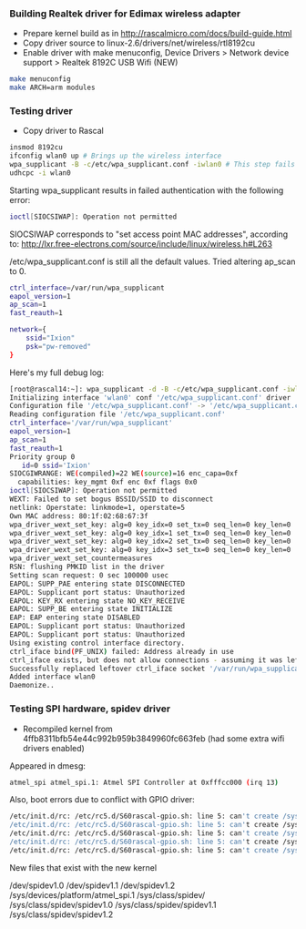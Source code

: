 ### Building Realtek driver for Edimax wireless adapter ###

* Prepare kernel build as in http://rascalmicro.com/docs/build-guide.html
* Copy driver source to linux-2.6/drivers/net/wireless/rtl8192cu
* Enable driver with make menuconfig, Device Drivers > Network device support > Realtek 8192C USB Wifi (NEW)

```bash
make menuconfig
make ARCH=arm modules
```
### Testing driver ###

* Copy driver to Rascal

```bash
insmod 8192cu
ifconfig wlan0 up # Brings up the wireless interface
wpa_supplicant -B -c/etc/wpa_supplicant.conf -iwlan0 # This step fails
udhcpc -i wlan0
```

Starting wpa_supplicant results in failed authentication with the following error:
```bash
ioctl[SIOCSIWAP]: Operation not permitted
```

SIOCSIWAP corresponds to "set access point MAC addresses", according to: http://lxr.free-electrons.com/source/include/linux/wireless.h#L263

/etc/wpa_supplicant.conf is still all the default values. Tried altering ap_scan to 0.

```bash
ctrl_interface=/var/run/wpa_supplicant
eapol_version=1
ap_scan=1
fast_reauth=1

network={
    ssid="Ixion"
    psk="pw-removed"
}
```

Here's my full debug log:

```bash
[root@rascal14:~]: wpa_supplicant -d -B -c/etc/wpa_supplicant.conf -iwlan0
Initializing interface 'wlan0' conf '/etc/wpa_supplicant.conf' driver 'default' ctrl_interface 'N/A' bridge 'N/A'
Configuration file '/etc/wpa_supplicant.conf' -> '/etc/wpa_supplicant.conf'
Reading configuration file '/etc/wpa_supplicant.conf'
ctrl_interface='/var/run/wpa_supplicant'
eapol_version=1
ap_scan=1
fast_reauth=1
Priority group 0
   id=0 ssid='Ixion'
SIOCGIWRANGE: WE(compiled)=22 WE(source)=16 enc_capa=0xf
  capabilities: key_mgmt 0xf enc 0xf flags 0x0
ioctl[SIOCSIWAP]: Operation not permitted
WEXT: Failed to set bogus BSSID/SSID to disconnect
netlink: Operstate: linkmode=1, operstate=5
Own MAC address: 80:1f:02:68:67:3f
wpa_driver_wext_set_key: alg=0 key_idx=0 set_tx=0 seq_len=0 key_len=0
wpa_driver_wext_set_key: alg=0 key_idx=1 set_tx=0 seq_len=0 key_len=0
wpa_driver_wext_set_key: alg=0 key_idx=2 set_tx=0 seq_len=0 key_len=0
wpa_driver_wext_set_key: alg=0 key_idx=3 set_tx=0 seq_len=0 key_len=0
wpa_driver_wext_set_countermeasures
RSN: flushing PMKID list in the driver
Setting scan request: 0 sec 100000 usec
EAPOL: SUPP_PAE entering state DISCONNECTED
EAPOL: Supplicant port status: Unauthorized
EAPOL: KEY_RX entering state NO_KEY_RECEIVE
EAPOL: SUPP_BE entering state INITIALIZE
EAP: EAP entering state DISABLED
EAPOL: Supplicant port status: Unauthorized
EAPOL: Supplicant port status: Unauthorized
Using existing control interface directory.
ctrl_iface bind(PF_UNIX) failed: Address already in use
ctrl_iface exists, but does not allow connections - assuming it was leftover from forced program termination
Successfully replaced leftover ctrl_iface socket '/var/run/wpa_supplicant/wlan0'
Added interface wlan0
Daemonize..
```

### Testing SPI hardware, spidev driver ###

* Recompiled kernel from 4ffb8311bfb54e44c992b959b3849960fc663feb (had some extra wifi drivers enabled)

Appeared in dmesg:

```bash
atmel_spi atmel_spi.1: Atmel SPI Controller at 0xfffcc000 (irq 13)
```

Also, boot errors due to conflict with GPIO driver:

```bash
/etc/init.d/rc: /etc/rc5.d/S60rascal-gpio.sh: line 5: can't create /sys/class/gpio/gpio55/direction: nonexistent directory
/etc/init.d/rc: /etc/rc5.d/S60rascal-gpio.sh: line 5: can't create /sys/class/gpio/gpio56/direction: nonexistent directory
/etc/init.d/rc: /etc/rc5.d/S60rascal-gpio.sh: line 5: can't create /sys/class/gpio/gpio67/direction: nonexistent directory
/etc/init.d/rc: /etc/rc5.d/S60rascal-gpio.sh: line 5: can't create /sys/class/gpio/gpio100/direction: nonexistent directory
/etc/init.d/rc: /etc/rc5.d/S60rascal-gpio.sh: line 5: can't create /sys/class/gpio/gpio101/direction: nonexistent directory
```

New files that exist with the new kernel

/dev/spidev1.0
/dev/spidev1.1
/dev/spidev1.2
/sys/devices/platform/atmel_spi.1
/sys/class/spidev/
/sys/class/spidev/spidev1.0
/sys/class/spidev/spidev1.1
/sys/class/spidev/spidev1.2